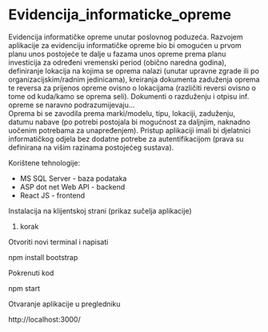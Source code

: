 # Evidencija_informaticke_opreme
Evidencija informatičke opreme unutar poslovnog poduzeća.
Razvojem aplikacije za evidenciju informatičke opreme bio bi omogućen u prvom planu unos postojeće te dalje u fazama unos opreme prema planu investicija za određeni vremenski period (obično naredna godina), definiranje lokacija na kojima se oprema nalazi (unutar upravne zgrade ili po organizacijskim/radnim jedinicama), kreiranja dokumenta zaduženja oprema te reversa za prijenos opreme ovisno o lokacijama (različiti reversi ovisno o tome od kuda/kamo se oprema seli). Dokumenti o razduženju i otpisu inf. opreme se naravno podrazumijevaju…   
Oprema bi se zavodila prema marki/modelu, tipu, lokaciji, zaduženju, datumu nabave (po potrebi postojala bi mogućnost za daljnjim, naknadno uočenim potrebama za unapređenjem).
Pristup aplikaciji imali bi djelatnici informatičkog odjela bez dodatne potrebe za autentifikacijom (prava su definirana na višim razinama postojećeg sustava).

Korištene tehnologije:
 - MS SQL Server - baza podataka
 - ASP dot net Web API - backend
 - React JS - frontend

Instalacija na klijentskoj strani (prikaz sučelja aplikacije)

1. korak

Otvoriti novi terminal i napisati

npm install bootstrap

Pokrenuti kod

npm start

Otvaranje aplikacije u pregledniku

http://localhost:3000/
